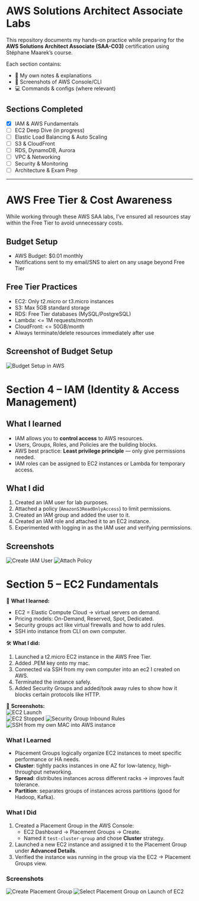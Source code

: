 # AWS Solutions Architect Associate Labs

This repository documents my hands-on practice while preparing for the **AWS Solutions Architect Associate (SAA-C03)** certification using Stéphane Maarek’s course.

Each section contains:
- 📝 My own notes & explanations
- 📸 Screenshots of AWS Console/CLI
- 💻 Commands & configs (where relevant)

## Sections Completed
- [x] IAM & AWS Fundamentals
- [ ] EC2 Deep Dive (in progress)
- [ ] Elastic Load Balancing & Auto Scaling
- [ ] S3 & CloudFront
- [ ] RDS, DynamoDB, Aurora
- [ ] VPC & Networking
- [ ] Security & Monitoring
- [ ] Architecture & Exam Prep

---

# AWS Free Tier & Cost Awareness

While working through these AWS SAA labs, I’ve ensured all resources stay within the Free Tier to avoid unnecessary costs.  

## Budget Setup
- AWS Budget: $0.01 monthly
- Notifications sent to my email/SNS to alert on any usage beyond Free Tier

## Free Tier Practices
- EC2: Only t2.micro or t3.micro instances
- S3: Max 5GB standard storage
- RDS: Free Tier databases (MySQL/PostgreSQL)
- Lambda: <= 1M requests/month
- CloudFront: <= 50GB/month
- Always terminate/delete resources immediately after use

## Screenshot of Budget Setup
![Budget Setup in AWS](images/Budget-Setup.png)



# Section 4 – IAM (Identity & Access Management)

## What I learned
- IAM allows you to **control access** to AWS resources.
- Users, Groups, Roles, and Policies are the building blocks.
- AWS best practice: **Least privilege principle** — only give permissions needed.
- IAM roles can be assigned to EC2 instances or Lambda for temporary access.

## What I did
1. Created an IAM user for lab purposes.
2. Attached a policy (`AmazonS3ReadOnlyAccess`) to limit permissions.
3. Created an IAM group and added the user to it.
4. Created an IAM role and attached it to an EC2 instance.
5. Experimented with logging in as the IAM user and verifying permissions.

## Screenshots
![Create IAM User](images/IAM-User-Created.png)
![Attach Policy](images/IAM-Read-Only.png)

# Section 5 – EC2 Fundamentals
📌 **What I learned:**  
- EC2 = Elastic Compute Cloud → virtual servers on demand.  
- Pricing models: On-Demand, Reserved, Spot, Dedicated.  
- Security groups act like virtual firewalls and how to add rules.
- SSH into instance from CLI on own computer.   

🛠 **What I did:**  
1. Launched a t2.micro EC2 instance in the AWS Free Tier.
2. Added .PEM key onto my mac. 
3. Connected via SSH from my own computer into an ec2 I created on AWS.  
4. Terminated the instance safely.
5. Added Security Groups and added/took away rules to show how it blocks certain protocols like HTTP.

📸 **Screenshots:**  
![EC2 Launch](images/EC2-Running.png)  
![EC2 Stopped](images/EC2-Stopped.png)
![Security Group Inbound Rules](images/Inbound-Rules.png)
![SSH from my own MAC into AWS instance](images/SSH-AWS-instance.png)

### What I Learned
- Placement Groups logically organize EC2 instances to meet specific performance or HA needs.
- **Cluster**: tightly packs instances in one AZ for low-latency, high-throughput networking.
- **Spread**: distributes instances across different racks → improves fault tolerance.
- **Partition**: separates groups of instances across partitions (good for Hadoop, Kafka).

### What I Did
1. Created a Placement Group in the AWS Console:
   - EC2 Dashboard → Placement Groups → Create.
   - Named it `test-cluster-group` and chose **Cluster** strategy.
2. Launched a new EC2 instance and assigned it to the Placement Group under **Advanced Details**.
3. Verified the instance was running in the group via the EC2 → Placement Groups view.

### Screenshots
![Create Placement Group](images/Placement-Groups.png)
![Select Placement Group on Launch of EC2](images/Adding-EC2-Placement-Group.png)




